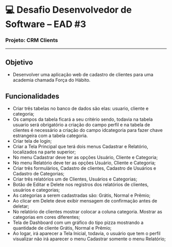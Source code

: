 # :computer: Desafio Desenvolvedor de Software – EAD  #3 

### Projeto: CRM Clients

---

## Objetivo

- Desenvolver uma aplicação web de cadastro de clientes para uma academia
chamada Força do Hábito.

## Funcionalidades

- Criar três tabelas no banco de dados são elas: usuario, cliente e categoria;
- Os campos da tabela ficará a seu critério sendo, todavia na tabela usuario será
obrigatório a criação do campo perfil e na tabela de clientes é necessário a criação
do campo idcategoria para fazer chave estrangeira com a tabela categoria.
- Criar tela de login;
- Criar a Tela Principal que terá dois menus Cadastrar e Relatório, localizados na
parte superior;
- No menu Cadastrar deve ter as opções Usuário, Cliente e Categoria;
- No menu Relatório deve ter as opções Usuário, Cliente e Categoria;
- Criar três formulários, Cadastro de clientes, Cadastro de Usuários e Cadastro de
Categorias;
- Criar três relatórios um de Clientes, Usuários e Categorias;
- Botão de Editar e Delete nos registros dos relatórios de clientes, usuários e
categorias;
- As categorias a serem cadastradas são: Grátis, Normal e Prêmio;
- Ao clicar em Delete deve exibir mensagem de confirmação antes de deletar;
- No relatório de clientes mostrar colocar a coluna categoria. Mostrar as categorias em
cores diferentes;
- Tela de Dashboard com um gráfico do tipo pizza mostrando a quantidade de cliente
Grátis, Normal e Prêmio;
- Ao logar, irá aparecer a Tela Inicial, todavia, o usuário que tem o perfil visualizar não
irá aparecer o menu Cadastrar somente o menu Relatório;
